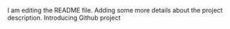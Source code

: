 I am editing the README file. Adding some more details about the project description.
Introducing Github project
